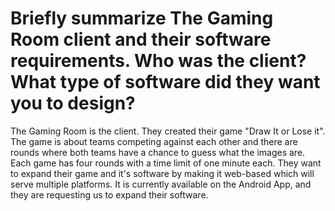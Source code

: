 # Briefly summarize The Gaming Room client and their software requirements. Who was the client? What type of software did they want you to design?
The Gaming Room is the client. They created their game "Draw It or Lose it". The game is about teams competing against each other and there are rounds where both teams have a chance to guess what the images are. Each game has four rounds with a time limit of one minute each. They want to expand their game and it's software by making it web-based which will serve multiple platforms. It is currently available on the Android App, and they are requesting us to expand their software.
